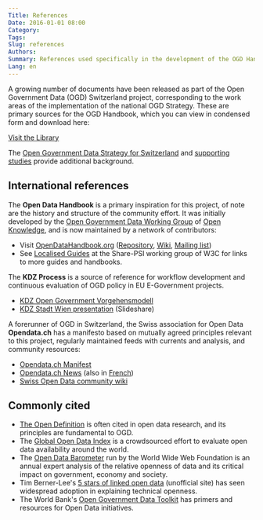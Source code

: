 ```yaml
---
Title: References
Date: 2016-01-01 08:00
Category:
Tags:
Slug: references
Authors:
Summary: References used specifically in the development of the OGD Handbook are listed here.
Lang: en
---
```


A growing number of documents have been released as part of the Open Government Data (OGD) Switzerland project, corresponding to the work areas of the implementation of the national OGD Strategy. These are primary sources for the OGD Handbook, which you can view in condensed form and download here:

<a class="btn btn-default" href="/en/category/library">Visit the Library</a>

The [Open Government Data Strategy for Switzerland](http://www.egovernment.ch/umsetzung/00881/00883/index.html?lang=en) and [supporting studies](http://www.egovernment.ch/dokumentation/studien/index.html?lang=en) provide additional background.

## International references

The **Open Data Handbook** is a primary inspiration for this project, of note are the history and structure of the community effort. It was initially developed by the [Open Government Data Working Group](http://opengovernmentdata.org/) of [Open Knowledge](http://okfn.org), and is now maintained by a network of contributors:

- Visit [OpenDataHandbook.org](http://opendatahandbook.org/) ([Repository](https://github.com/okfn/opendatahandbook/), [Wiki](http://wiki.okfn.org/Projects/Open_Data_Handbook), [Mailing list](https://lists.okfn.org/mailman/listinfo/open-data-handbook))
- See [Localised Guides](http://www.w3.org/2013/share-psi/wiki/Localised_Guides) at the Share-PSI working group of W3C for links to more guides and handbooks.

The **KDZ Process** is a source of reference for workflow development and continuous evaluation of OGD policy in EU E-Government projects.

- [KDZ Open Government Vorgehensmodell](http://kdz.eu/de/open-government-vorgehensmodell)
- [KDZ Stadt Wien presentation](http://www.slideshare.net/ogd-dachli/kdz-stadt-wien-open-government-vorgehensmodell) (Slideshare)

A forerunner of OGD in Switzerland, the Swiss association for Open Data **Opendata.ch** has a manifesto based on mutually agreed principles relevant to this project, regularly maintained feeds with currents and analysis, and community resources:

- [Opendata.ch Manifest](http://opendata.ch/organisation/manifest/)
- [Opendata.ch News](http://opendata.ch/) (also in [French](http://fr.opendata.ch/))
- [Swiss Open Data community wiki](http://make.opendata.ch/wiki)

## Commonly cited

- [The Open Definition](http://opendefinition.org/) is often cited in open data research, and its principles are fundamental to OGD.
- The [Global Open Data Index](http://index.okfn.org) is a crowdsourced effort to evaluate open data availability around the world.
- The [Open Data Barometer](http://www.opendataresearch.org/barometer) run by the World Wide Web Foundation is an annual expert analysis of the relative openness of data and its critical impact on government, economy and society.
- Tim Berner-Lee's [5 stars of linked open data](http://5stardata.info/) (unofficial site) has seen widespread adoption in explaining technical openness.
- The World Bank's [Open Government Data Toolkit](http://opendatatoolkit.worldbank.org/en/) has primers and resources for Open Data initiatives.
